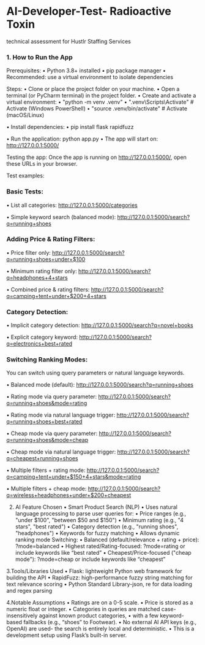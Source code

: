 # AI-Developer-Test- Radioactive Toxin
technical assessment for Hustlr Staffing Services

### 1. How to Run the App
Prerequisites:
• Python 3.8+ installed
• pip package manager
• Recommended: use a virtual environment to isolate dependencies

Steps:
• Clone or place the project folder on your machine.
• Open a terminal (or PyCharm terminal) in the project folder.
• Create and activate a virtual environment:
  • "python -m venv .venv"
  • ".venv\Scripts\Activate" # Activate (Windows PowerShell)
  • "source .venv/bin/activate" # Activate (macOS/Linux)

• Install dependencies:
  • pip install flask rapidfuzz

• Run the application: python app.py
• The app will start on: http://127.0.0.1:5000/

Testing the app:
Once the app is running on http://127.0.0.1:5000/, open these URLs in your browser.

Test examples:

### Basic Tests:

• List all categories: http://127.0.0.1:5000/categories

• Simple keyword search (balanced mode): http://127.0.0.1:5000/search?q=running+shoes

### Adding Price & Rating Filters:

• Price filter only: http://127.0.0.1:5000/search?q=running+shoes+under+$100

• Minimum rating filter only: http://127.0.0.1:5000/search?q=headphones+4+stars

• Combined price & rating filters: http://127.0.0.1:5000/search?q=camping+tent+under+$200+4+stars

### Category Detection:

• Implicit category detection: http://127.0.0.1:5000/search?q=novel+books

• Explicit category keyword: http://127.0.0.1:5000/search?q=electronics+best+rated

### Switching Ranking Modes:

You can switch using query parameters or natural language keywords.

• Balanced mode (default): http://127.0.0.1:5000/search?q=running+shoes

• Rating mode via query parameter: http://127.0.0.1:5000/search?q=running+shoes&mode=rating

• Rating mode via natural language trigger: http://127.0.0.1:5000/search?q=running+shoes+best+rated

• Cheap mode via query parameter: http://127.0.0.1:5000/search?q=running+shoes&mode=cheap

• Cheap mode via natural language trigger: http://127.0.0.1:5000/search?q=cheapest+running+shoes

• Multiple filters + rating mode: http://127.0.0.1:5000/search?q=camping+tent+under+$150+4+stars&mode=rating

• Multiple filters + cheap mode: http://127.0.0.1:5000/search?q=wireless+headphones+under+$200+cheapest

2. AI Feature Chosen
• Smart Product Search (NLP)
• Uses natural language processing to parse user queries for:
• Price ranges (e.g., "under $100", "between $50 and $150")
• Minimum rating (e.g., "4 stars", "best rated")
• Category detection (e.g., "running shoes", "headphones")
• Keywords for fuzzy matching
• Allows dynamic ranking mode Switching:
  • Balanced (default/relevance + rating + price): ?mode=balanced
  • Highest rated/Rating-focused: ?mode=rating or include keywords like “best rated”
  • Cheapest/Price-focused ("cheap mode"): ?mode=cheap or include keywords like “cheapest”

3.Tools/Libraries Used
  • Flask: lightweight Python web framework for building the API
  • RapidFuzz: high-performance fuzzy string matching for text relevance scoring
  • Python Standard Library-json, re for data loading and regex parsing

4.Notable Assumptions
• Ratings are on a 0-5 scale.
• Price is stored as a numeric float or integer.
• Categories in queries are matched case-insensitively against known product categories, 
• with a few keyword-based fallbacks (e.g., “shoes” to Footwear).
• No external AI API keys (e.g., OpenAI) are used-
  the search is entirely local and deterministic.
• This is a development setup using Flask’s built-in server.
